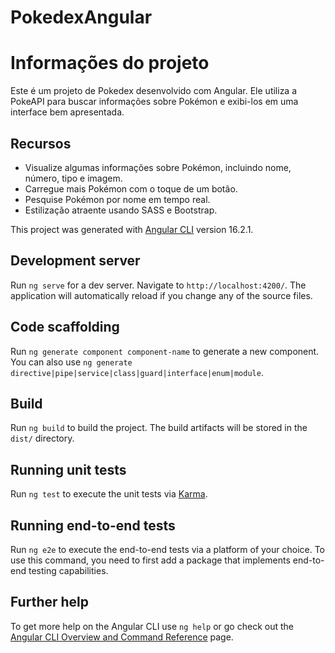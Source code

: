 # PokedexAngular

# Informações do projeto
Este é um projeto de Pokedex desenvolvido com Angular. Ele utiliza a PokeAPI para buscar informações sobre Pokémon e exibi-los em uma interface bem apresentada.

## Recursos

- Visualize algumas informações sobre Pokémon, incluindo nome, número, tipo e imagem.
- Carregue mais Pokémon com o toque de um botão.
- Pesquise Pokémon por nome em tempo real.
- Estilização atraente usando SASS e Bootstrap.

This project was generated with [Angular CLI](https://github.com/angular/angular-cli) version 16.2.1.

## Development server

Run `ng serve` for a dev server. Navigate to `http://localhost:4200/`. The application will automatically reload if you change any of the source files.

## Code scaffolding

Run `ng generate component component-name` to generate a new component. You can also use `ng generate directive|pipe|service|class|guard|interface|enum|module`.

## Build

Run `ng build` to build the project. The build artifacts will be stored in the `dist/` directory.

## Running unit tests

Run `ng test` to execute the unit tests via [Karma](https://karma-runner.github.io).

## Running end-to-end tests

Run `ng e2e` to execute the end-to-end tests via a platform of your choice. To use this command, you need to first add a package that implements end-to-end testing capabilities.

## Further help

To get more help on the Angular CLI use `ng help` or go check out the [Angular CLI Overview and Command Reference](https://angular.io/cli) page.
